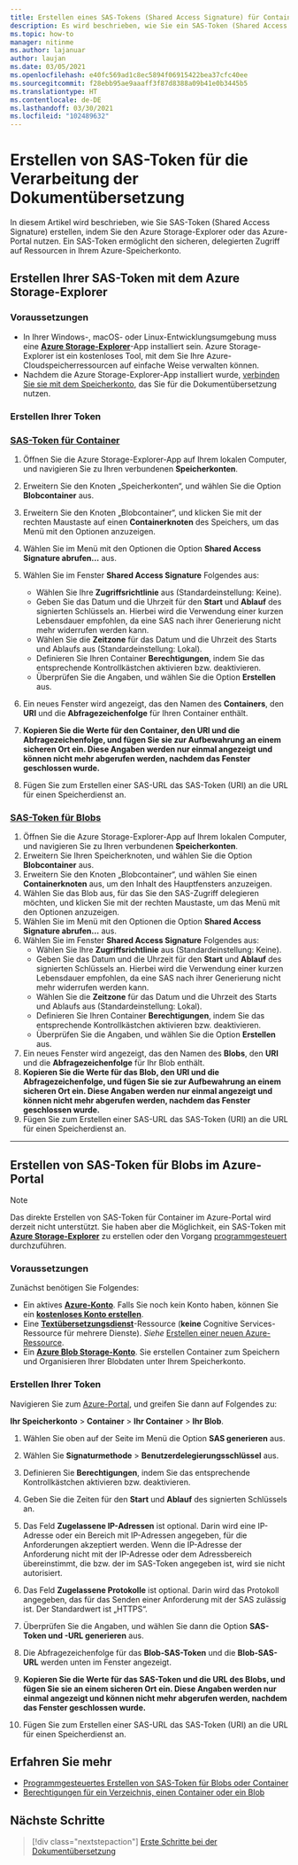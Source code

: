 ```yaml
---
title: Erstellen eines SAS-Tokens (Shared Access Signature) für Container und Blobs mit Microsoft Azure Storage-Explorer
description: Es wird beschrieben, wie Sie ein SAS-Token (Shared Access Signature) für Container und Blobs erstellen, indem Sie Microsoft Azure Storage-Explorer und das Azure-Portal verwenden.
ms.topic: how-to
manager: nitinme
ms.author: lajanuar
author: laujan
ms.date: 03/05/2021
ms.openlocfilehash: e40fc569ad1c8ec5894f06915422bea37cfc40ee
ms.sourcegitcommit: f28ebb95ae9aaaff3f87d8388a09b41e0b3445b5
ms.translationtype: HT
ms.contentlocale: de-DE
ms.lasthandoff: 03/30/2021
ms.locfileid: "102489632"
---
```

# <a name="create-sas-tokens-for-document-translation-processing"></a>Erstellen von SAS-Token für die Verarbeitung der Dokumentübersetzung

In diesem Artikel wird beschrieben, wie Sie SAS-Token (Shared Access Signature) erstellen, indem Sie den Azure Storage-Explorer oder das Azure-Portal nutzen. Ein SAS-Token ermöglicht den sicheren, delegierten Zugriff auf Ressourcen in Ihrem Azure-Speicherkonto.

## <a name="create-your-sas-tokens-with-azure-storage-explorer"></a>Erstellen Ihrer SAS-Token mit dem Azure Storage-Explorer

### <a name="prerequisites"></a>Voraussetzungen

* In Ihrer Windows-, macOS- oder Linux-Entwicklungsumgebung muss eine [**Azure Storage-Explorer**](../../../vs-azure-tools-storage-manage-with-storage-explorer.md)-App installiert sein. Azure Storage-Explorer ist ein kostenloses Tool, mit dem Sie Ihre Azure-Cloudspeicherressourcen auf einfache Weise verwalten können.
* Nachdem die Azure Storage-Explorer-App installiert wurde, [verbinden Sie sie mit dem Speicherkonto](../../../vs-azure-tools-storage-manage-with-storage-explorer.md?tabs=windows#connect-to-a-storage-account-or-service), das Sie für die Dokumentübersetzung nutzen.

### <a name="create-your-tokens"></a>Erstellen Ihrer Token

### <a name="sas-tokens-for-containers"></a>[SAS-Token für Container](#tab/Containers)

1. Öffnen Sie die Azure Storage-Explorer-App auf Ihrem lokalen Computer, und navigieren Sie zu Ihren verbundenen **Speicherkonten**.
1. Erweitern Sie den Knoten „Speicherkonten“, und wählen Sie die Option **Blobcontainer** aus.
1. Erweitern Sie den Knoten „Blobcontainer“, und klicken Sie mit der rechten Maustaste auf einen **Containerknoten** des Speichers, um das Menü mit den Optionen anzuzeigen.
1. Wählen Sie im Menü mit den Optionen die Option **Shared Access Signature abrufen...** aus.
1. Wählen Sie im Fenster **Shared Access Signature** Folgendes aus:
    * Wählen Sie Ihre **Zugriffsrichtlinie** aus (Standardeinstellung: Keine).
    * Geben Sie das Datum und die Uhrzeit für den **Start** und **Ablauf** des signierten Schlüssels an. Hierbei wird die Verwendung einer kurzen Lebensdauer empfohlen, da eine SAS nach ihrer Generierung nicht mehr widerrufen werden kann.
    * Wählen Sie die **Zeitzone** für das Datum und die Uhrzeit des Starts und Ablaufs aus (Standardeinstellung: Lokal).
    * Definieren Sie Ihren Container **Berechtigungen**, indem Sie das entsprechende Kontrollkästchen aktivieren bzw. deaktivieren.
    * Überprüfen Sie die Angaben, und wählen Sie die Option **Erstellen** aus.

1. Ein neues Fenster wird angezeigt, das den Namen des **Containers**, den **URI** und die **Abfragezeichenfolge** für Ihren Container enthält.  
1. **Kopieren Sie die Werte für den Container, den URI und die Abfragezeichenfolge, und fügen Sie sie zur Aufbewahrung an einem sicheren Ort ein. Diese Angaben werden nur einmal angezeigt und können nicht mehr abgerufen werden, nachdem das Fenster geschlossen wurde.**
1. Fügen Sie zum Erstellen einer SAS-URL das SAS-Token (URI) an die URL für einen Speicherdienst an.

### <a name="sas-tokens-for-blobs"></a>[SAS-Token für Blobs](#tab/blobs)

1. Öffnen Sie die Azure Storage-Explorer-App auf Ihrem lokalen Computer, und navigieren Sie zu Ihren verbundenen **Speicherkonten**.
1. Erweitern Sie Ihren Speicherknoten, und wählen Sie die Option **Blobcontainer** aus.
1. Erweitern Sie den Knoten „Blobcontainer“, und wählen Sie einen **Containerknoten** aus, um den Inhalt des Hauptfensters anzuzeigen.
1. Wählen Sie das Blob aus, für das Sie den SAS-Zugriff delegieren möchten, und klicken Sie mit der rechten Maustaste, um das Menü mit den Optionen anzuzeigen.
1. Wählen Sie im Menü mit den Optionen die Option **Shared Access Signature abrufen...** aus.
1. Wählen Sie im Fenster **Shared Access Signature** Folgendes aus:
    * Wählen Sie Ihre **Zugriffsrichtlinie** aus (Standardeinstellung: Keine).
    * Geben Sie das Datum und die Uhrzeit für den **Start** und **Ablauf** des signierten Schlüssels an. Hierbei wird die Verwendung einer kurzen Lebensdauer empfohlen, da eine SAS nach ihrer Generierung nicht mehr widerrufen werden kann.
    * Wählen Sie die **Zeitzone** für das Datum und die Uhrzeit des Starts und Ablaufs aus (Standardeinstellung: Lokal).
    * Definieren Sie Ihren Container **Berechtigungen**, indem Sie das entsprechende Kontrollkästchen aktivieren bzw. deaktivieren.
    * Überprüfen Sie die Angaben, und wählen Sie die Option **Erstellen** aus.
1. Ein neues Fenster wird angezeigt, das den Namen des **Blobs**, den **URI** und die **Abfragezeichenfolge** für Ihr Blob enthält.  
1. **Kopieren Sie die Werte für das Blob, den URI und die Abfragezeichenfolge, und fügen Sie sie zur Aufbewahrung an einem sicheren Ort ein. Diese Angaben werden nur einmal angezeigt und können nicht mehr abgerufen werden, nachdem das Fenster geschlossen wurde.**
1. Fügen Sie zum Erstellen einer SAS-URL das SAS-Token (URI) an die URL für einen Speicherdienst an.

---

## <a name="create-sas-tokens-for-blobs-in-the-azure-portal"></a>Erstellen von SAS-Token für Blobs im Azure-Portal

> [!NOTE]
> Das direkte Erstellen von SAS-Token für Container im Azure-Portal wird derzeit nicht unterstützt. Sie haben aber die Möglichkeit, ein SAS-Token mit [**Azure Storage-Explorer**](#create-your-sas-tokens-with-azure-storage-explorer) zu erstellen oder den Vorgang [programmgesteuert](../../../storage/blobs/sas-service-create.md) durchzuführen.

<!-- markdownlint-disable MD024 -->
### <a name="prerequisites"></a>Voraussetzungen

Zunächst benötigen Sie Folgendes:

* Ein aktives [**Azure-Konto**](https://azure.microsoft.com/free/cognitive-services/).  Falls Sie noch kein Konto haben, können Sie ein [**kostenloses Konto erstellen**](https://azure.microsoft.com/free/).
* Eine [**Textübersetzungsdienst**](https://ms.portal.azure.com/#create/Microsoft)-Ressource (**keine** Cognitive Services-Ressource für mehrere Dienste).  *Siehe* [Erstellen einer neuen Azure-Ressource](../../cognitive-services-apis-create-account.md#create-a-new-azure-cognitive-services-resource).  
* Ein [**Azure Blob Storage-Konto**](https://ms.portal.azure.com/#create/Microsoft.StorageAccount-ARM). Sie erstellen Container zum Speichern und Organisieren Ihrer Blobdaten unter Ihrem Speicherkonto.

### <a name="create-your-tokens"></a>Erstellen Ihrer Token

Navigieren Sie zum [Azure-Portal](https://ms.portal.azure.com/#home), und greifen Sie dann auf Folgendes zu:  

 **Ihr Speicherkonto** > **Container** > **Ihr Container** > **Ihr Blob**.

1. Wählen Sie oben auf der Seite im Menü die Option **SAS generieren** aus.

1. Wählen Sie **Signaturmethode** > **Benutzerdelegierungsschlüssel** aus.

1. Definieren Sie **Berechtigungen**, indem Sie das entsprechende Kontrollkästchen aktivieren bzw. deaktivieren.

1. Geben Sie die Zeiten für den **Start** und **Ablauf** des signierten Schlüssels an.

1. Das Feld **Zugelassene IP-Adressen** ist optional. Darin wird eine IP-Adresse oder ein Bereich mit IP-Adressen angegeben, für die Anforderungen akzeptiert werden. Wenn die IP-Adresse der Anforderung nicht mit der IP-Adresse oder dem Adressbereich übereinstimmt, die bzw. der im SAS-Token angegeben ist, wird sie nicht autorisiert.

1. Das Feld **Zugelassene Protokolle** ist optional. Darin wird das Protokoll angegeben, das für das Senden einer Anforderung mit der SAS zulässig ist. Der Standardwert ist „HTTPS“.

1. Überprüfen Sie die Angaben, und wählen Sie dann die Option **SAS-Token und -URL generieren** aus.

1. Die Abfragezeichenfolge für das **Blob-SAS-Token** und die **Blob-SAS-URL** werden unten im Fenster angezeigt.  

1. **Kopieren Sie die Werte für das SAS-Token und die URL des Blobs, und fügen Sie sie an einem sicheren Ort ein. Diese Angaben werden nur einmal angezeigt und können nicht mehr abgerufen werden, nachdem das Fenster geschlossen wurde.**

1. Fügen Sie zum Erstellen einer SAS-URL das SAS-Token (URI) an die URL für einen Speicherdienst an.

## <a name="learn-more"></a>Erfahren Sie mehr

* [Programmgesteuertes Erstellen von SAS-Token für Blobs oder Container](../../../storage/blobs/sas-service-create.md)
* [Berechtigungen für ein Verzeichnis, einen Container oder ein Blob](/rest/api/storageservices/create-service-sas#permissions-for-a-directory-container-or-blob)

## <a name="next-steps"></a>Nächste Schritte

> [!div class="nextstepaction"]
> [Erste Schritte bei der Dokumentübersetzung](get-started-with-document-translation.md)
>
>